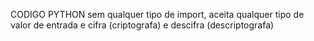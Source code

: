 CODIGO PYTHON sem qualquer tipo de import, aceita qualquer tipo de valor de entrada e cifra (criptografa) e descifra (descriptografa) 
